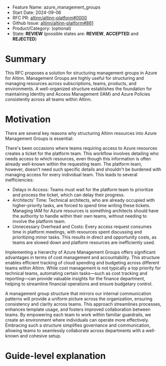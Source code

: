 - Feature Name: azure_management_groups
- Start Date: 2024-09-06
- RFC PR: [altinn/altinn-platform#0000](https://github.com/Altinn/altinn-platform/pull/916)
- Github Issue: [altinn/altinn-platform#861](https://github.com/Altinn/altinn-platform/issues/914)
- Product/Category: (optional)
- State: **REVIEW** (possible states are: **REVIEW**, **ACCEPTED** and **REJECTED**)

# Summary
[summary]: #summary

This RFC proposes a solution for structuring management groups in Azure for Altinn. Management Groups are highly useful for structuring and managing resources across subscriptions, teams, products, and environments. A well-organized structure establishes the foundation for maintaining Identity and Access Management (IAM) and Azure Policies consistently across all teams within Altinn.

# Motivation
[motivation]: #motivation

There are several key reasons why structuring Altinn resources into Azure Management Groups is essential:

There's been occasions where teams requiring access to Azure resources creates a ticket for the platform team. This workflow involves detailing who needs access to which resources, even though this information is often already well-known within the requesting team. The platform team, however, doesn't need such specific details and shouldn't be burdened with managing access for every individual team. This leads to several inefficiencies:

* Delays in Access: Teams must wait for the platform team to prioritize and process the ticket, which can delay their progress.
* Architects' Time: Technical architects, who are already occupied with higher-priority tasks, are forced to spend time writing these tickets. Managing IAM for Azure resources is something architects should have the authority to handle within their own teams, without needing to involve the platform team.
* Unnecessary Overhead and Costs: Every access request consumes time in platform meetings, with resources spent discussing and prioritizing minor tasks. This results in direct and opportunity costs, as teams are slowed down and platform resources are inefficiently used.

Implementing a hierarchy of Azure Management Groups offers significant advantages in terms of cost management and accountability. This structure enables efficient tracking of cloud spending and budgeting across different teams within Altinn. While cost management is not typically a top priority for technical teams, automating certain tasks—such as cost tracking and reporting—can provide valuable insights for the finance department, helping to streamline financial operations and ensure budgetary control.

A management group structure that mirrors our internal communication patterns will provide a uniform picture across the organization, ensuring consistency and clarity across teams. This approach streamlines processes, enhances template usage, and fosters improved collaboration between teams. By empowering each team to work within familiar guardrails, we create an environment where individuals can operate more effectively. Embracing such a structure simplifies governance and communication, allowing teams to seamlessly collaborate across departments with a well-known and cohesive setup.

# Guide-level explanation
[guide-level-explanation]: #guide-level-explanation